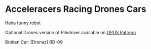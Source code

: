# Acceleracers Racing Drones Cars

Haha funny robot

Optional Drones version of Piledriver available on [ΩPUS Patreon](https://www.patreon.com/omegapus)

Broken Car: [Dronez] RD-09
